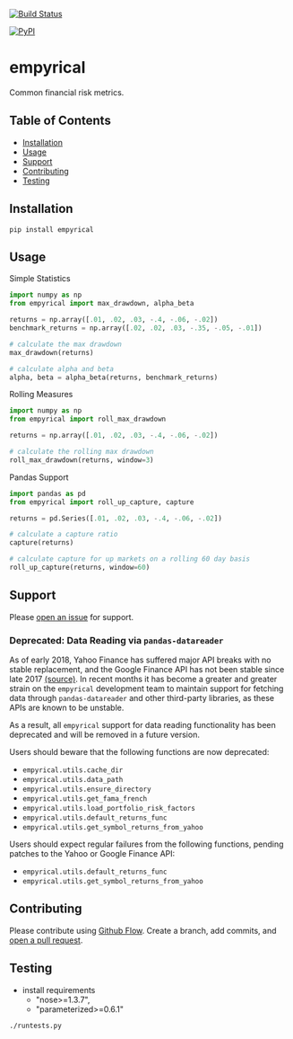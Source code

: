 [![Build Status](https://travis-ci.org/quantopian/empyrical.svg?branch=master)](https://travis-ci.org/quantopian/empyrical)

[![PyPI](https://img.shields.io/pypi/v/empyrical?color=%234ec726&style=flat-square)](https://pypi.org/project/empyrical/)

# empyrical

Common financial risk metrics.

## Table of Contents

- [Installation](#installation)
- [Usage](#usage)
- [Support](#support)
- [Contributing](#contributing)
- [Testing](#testing)

## Installation
```
pip install empyrical
```

## Usage

Simple Statistics
```python
import numpy as np
from empyrical import max_drawdown, alpha_beta

returns = np.array([.01, .02, .03, -.4, -.06, -.02])
benchmark_returns = np.array([.02, .02, .03, -.35, -.05, -.01])

# calculate the max drawdown
max_drawdown(returns)

# calculate alpha and beta
alpha, beta = alpha_beta(returns, benchmark_returns)

```

Rolling Measures
```python
import numpy as np
from empyrical import roll_max_drawdown

returns = np.array([.01, .02, .03, -.4, -.06, -.02])

# calculate the rolling max drawdown
roll_max_drawdown(returns, window=3)

```

Pandas Support
```python
import pandas as pd
from empyrical import roll_up_capture, capture

returns = pd.Series([.01, .02, .03, -.4, -.06, -.02])

# calculate a capture ratio
capture(returns)

# calculate capture for up markets on a rolling 60 day basis
roll_up_capture(returns, window=60)
```

## Support

Please [open an issue](https://github.com/quantopian/empyrical/issues/new) for support.

### Deprecated: Data Reading via `pandas-datareader`

As of early 2018, Yahoo Finance has suffered major API breaks with no stable
replacement, and the Google Finance API has not been stable since late 2017
[(source)](https://github.com/pydata/pandas-datareader/blob/da18fbd7621d473828d7fa81dfa5e0f9516b6793/README.rst).
In recent months it has become a greater and greater strain on the `empyrical`
development team to maintain support for fetching data through
`pandas-datareader` and other third-party libraries, as these APIs are known to
be unstable.

As a result, all `empyrical` support for data reading functionality has been
deprecated and will be removed in a future version.

Users should beware that the following functions are now deprecated:

- `empyrical.utils.cache_dir`
- `empyrical.utils.data_path`
- `empyrical.utils.ensure_directory`
- `empyrical.utils.get_fama_french`
- `empyrical.utils.load_portfolio_risk_factors`
- `empyrical.utils.default_returns_func`
- `empyrical.utils.get_symbol_returns_from_yahoo`

Users should expect regular failures from the following functions, pending
patches to the Yahoo or Google Finance API:

- `empyrical.utils.default_returns_func`
- `empyrical.utils.get_symbol_returns_from_yahoo`

## Contributing

Please contribute using [Github Flow](https://guides.github.com/introduction/flow/). Create a branch, add commits, and [open a pull request](https://github.com/quantopian/empyrical/compare/).

## Testing
- install requirements
  - "nose>=1.3.7",
  - "parameterized>=0.6.1"

```
./runtests.py
```
